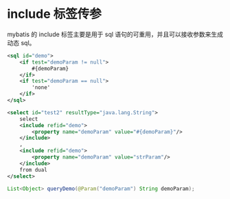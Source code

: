 # include 标签传参

mybatis 的 include 标签主要是用于 sql 语句的可重用，并且可以接收参数来生成动态 sql。

```xml
<sql id="demo">
    <if test="demoParam != null">
        #{demoParam}
    </if>
    <if test="demoParam == null">
        'none'
    </if>
</sql>

<select id="test2" resultType="java.lang.String">
    select
    <include refid="demo">
        <property name="demoParam" value="#{demoParam}"/>
    </include>
    ,
    <include refid="demo">
        <property name="demoParam" value="strParam"/>
    </include>
    from dual
</select>
```

```java
List<Object> queryDemo(@Param("demoParam") String demoParam);
```
